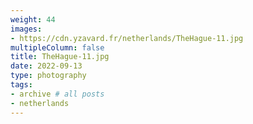 ```yaml
---
weight: 44
images:
- https://cdn.yzavard.fr/netherlands/TheHague-11.jpg
multipleColumn: false
title: TheHague-11.jpg
date: 2022-09-13
type: photography
tags:
- archive # all posts
- netherlands
---
```

